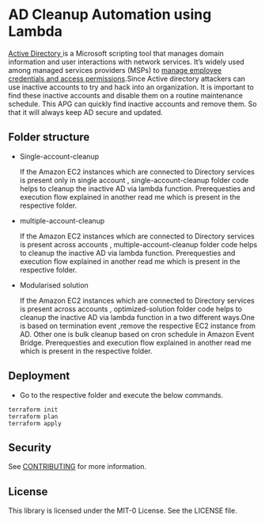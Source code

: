 # AD Cleanup Automation using Lambda

[Active Directory ](https://www.n-able.com/blog/difference-between-ldap-ad)is a Microsoft scripting tool that manages domain information and user interactions with network services. It’s widely used among managed services providers (MSPs) to [manage employee credentials and access permissions](https://www.n-able.com/blog/free-permissions-analyzer-tool-active-directory).Since Active directory attackers can use inactive accounts to try and hack into an organization. It is important to find these inactive accounts and disable them on a routine maintenance schedule. This APG can quickly find inactive accounts and remove them. So that it will always keep AD secure and updated.

## Folder structure

- Single-account-cleanup

    If the Amazon EC2 instances which are connected to Directory services is present only in single account , single-account-cleanup folder code helps to cleanup the inactive AD via lambda function. Prerequesties and execution flow explained in another read me which is present in the respective folder.

- multiple-account-cleanup

    If the Amazon EC2 instances which are connected to Directory services is present across accounts , multiple-account-cleanup folder code helps to cleanup the inactive AD via lambda function. Prerequesties and execution flow explained in another read me which is present in the respective folder.

- Modularised solution

    If the Amazon EC2 instances which are connected to Directory services is present across accounts , optimized-solution folder code helps to cleanup the inactive AD via lambda function in a two different ways.One is based on termination event ,remove the respective EC2 instance from AD. Other one is bulk cleanup based on cron schedule in Amazon Event Bridge. Prerequesties and execution flow explained in another read me which is present in the respective folder.

## Deployment

- Go to the respective folder and execute the below commands.

```
terraform init
terraform plan
terraform apply

```
## Security

See [CONTRIBUTING](CONTRIBUTING.md#security-issue-notifications) for more information.

## License

This library is licensed under the MIT-0 License. See the LICENSE file.
